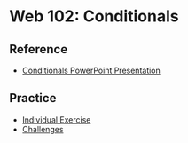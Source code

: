 # Web 102: Conditionals

## Reference
- <a href="Lecture.pptx" target="_blank">Conditionals PowerPoint Presentation</a>

## Practice
- [Individual Exercise](IndividualInstructions.md)
- [Challenges](Challenges.md)